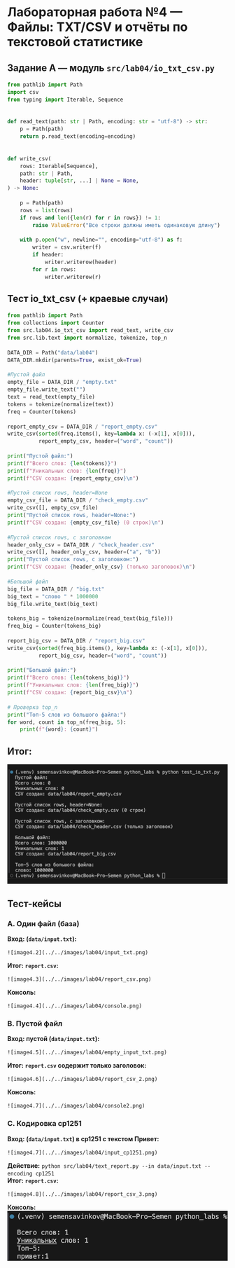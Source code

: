 # Лабораторная работа №4 — Файлы: TXT/CSV и отчёты по текстовой статистике

## Задание A — модуль `src/lab04/io_txt_csv.py`

```python
from pathlib import Path
import csv
from typing import Iterable, Sequence


def read_text(path: str | Path, encoding: str = "utf-8") -> str:
    p = Path(path)
    return p.read_text(encoding=encoding)


def write_csv(
    rows: Iterable[Sequence],
    path: str | Path,
    header: tuple[str, ...] | None = None,
) -> None:
    
    p = Path(path)
    rows = list(rows)
    if rows and len({len(r) for r in rows}) != 1:
        raise ValueError("Все строки должны иметь одинаковую длину")

    with p.open("w", newline="", encoding="utf-8") as f:
        writer = csv.writer(f)
        if header:
            writer.writerow(header)
        for r in rows:
            writer.writerow(r)
```

## Тест io_txt_csv (+ краевые случаи)

```python
from pathlib import Path
from collections import Counter
from src.lab04.io_txt_csv import read_text, write_csv
from src.lib.text import normalize, tokenize, top_n

DATA_DIR = Path("data/lab04")
DATA_DIR.mkdir(parents=True, exist_ok=True)

#Пустой файл
empty_file = DATA_DIR / "empty.txt"
empty_file.write_text("")
text = read_text(empty_file)
tokens = tokenize(normalize(text))
freq = Counter(tokens)

report_empty_csv = DATA_DIR / "report_empty.csv"
write_csv(sorted(freq.items(), key=lambda x: (-x[1], x[0])),
          report_empty_csv, header=("word", "count"))

print("Пустой файл:")
print(f"Всего слов: {len(tokens)}")
print(f"Уникальных слов: {len(freq)}")
print(f"CSV создан: {report_empty_csv}\n")

#Пустой список rows, header=None
empty_csv_file = DATA_DIR / "check_empty.csv"
write_csv([], empty_csv_file)
print("Пустой список rows, header=None:")
print(f"CSV создан: {empty_csv_file} (0 строк)\n")

#Пустой список rows, с заголовком
header_only_csv = DATA_DIR / "check_header.csv"
write_csv([], header_only_csv, header=("a", "b"))
print("Пустой список rows, с заголовком:")
print(f"CSV создан: {header_only_csv} (только заголовок)\n")

#Большой файл
big_file = DATA_DIR / "big.txt"
big_text = "слово " * 1000000 
big_file.write_text(big_text)

tokens_big = tokenize(normalize(read_text(big_file)))
freq_big = Counter(tokens_big)

report_big_csv = DATA_DIR / "report_big.csv"
write_csv(sorted(freq_big.items(), key=lambda x: (-x[1], x[0])),
          report_big_csv, header=("word", "count"))

print("Большой файл:")
print(f"Всего слов: {len(tokens_big)}")
print(f"Уникальных слов: {len(freq_big)}")
print(f"CSV создан: {report_big_csv}\n")

# Проверка top_n
print("Топ-5 слов из большого файла:")
for word, count in top_n(freq_big, 5):
    print(f"{word}: {count}")
```
## Итог:
![image4.1](../../images/lab04/test_io_txt.png)

## Тест-кейсы 

### A. Один файл (база)
**Вход: (`data/input.txt`):**
```
![image4.2](../../images/lab04/input_txt.png)
```
**Итог: `report.csv`:**
```
![image4.3](../../images/lab04/report_csv.png)
```
**Консоль:**
```
![image4.4](../../images/lab04/console.png)
```

### B. Пустой файл
**Вход: пустой (`data/input.txt`):**
```
![image4.5](../../images/lab04/empty_input_txt.png)
```
**Итог: `report.csv` содержит только заголовок:**
```
![image4.6](../../images/lab04/report_csv_2.png)
```
**Консоль:**
```
![image4.7](../../images/lab04/console2.png)
```

### C. Кодировка cp1251
**Вход: (`data/input.txt`) в cp1251 с текстом Привет:**
```
![image4.7](../../images/lab04/input_cp1251.png)
```
**Действие:** `python src/lab04/text_report.py --in data/input.txt --encoding cp1251`  
**Итог: `report.csv`:**
```
![image4.8](../../images/lab04/report_csv_3.png)
```
**Консоль:**
![image4.9](../../images/lab04/console3.png)
